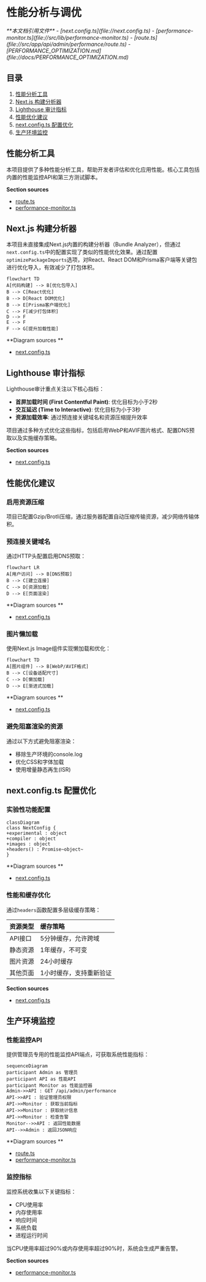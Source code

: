 # 性能分析与调优

<cite>
**本文档引用文件**   
- [next.config.ts](file://next.config.ts)
- [performance-monitor.ts](file://src/lib/performance-monitor.ts)
- [route.ts](file://src/app/api/admin/performance/route.ts)
- [PERFORMANCE_OPTIMIZATION.md](file://docs/PERFORMANCE_OPTIMIZATION.md)
</cite>

## 目录
1. [性能分析工具](#性能分析工具)
2. [Next.js 构建分析器](#nextjs-构建分析器)
3. [Lighthouse 审计指标](#lighthouse-审计指标)
4. [性能优化建议](#性能优化建议)
5. [next.config.ts 配置优化](#nextconfigts-配置优化)
6. [生产环境监控](#生产环境监控)

## 性能分析工具

本项目提供了多种性能分析工具，帮助开发者评估和优化应用性能。核心工具包括内置的性能监控API和第三方测试脚本。

**Section sources**
- [route.ts](file://src/app/api/admin/performance/route.ts#L0-L123)
- [performance-monitor.ts](file://src/lib/performance-monitor.ts#L0-L220)

## Next.js 构建分析器

本项目未直接集成Next.js内置的构建分析器（Bundle Analyzer），但通过`next.config.ts`中的配置实现了类似的性能优化效果。通过配置`optimizePackageImports`选项，对React、React DOM和Prisma客户端等关键包进行优化导入，有效减少了打包体积。

```mermaid
flowchart TD
A[代码构建] --> B[优化包导入]
B --> C[React优化]
B --> D[React DOM优化]
B --> E[Prisma客户端优化]
C --> F[减少打包体积]
D --> F
E --> F
F --> G[提升加载性能]
```

**Diagram sources **
- [next.config.ts](file://next.config.ts#L4-L9)

## Lighthouse 审计指标

Lighthouse审计重点关注以下核心指标：

- **首屏加载时间 (First Contentful Paint)**: 优化目标为小于2秒
- **交互延迟 (Time to Interactive)**: 优化目标为小于3秒
- **资源加载效率**: 通过预连接关键域名和资源压缩提升效率

项目通过多种方式优化这些指标，包括启用WebP和AVIF图片格式、配置DNS预取以及实施缓存策略。

**Section sources**
- [next.config.ts](file://next.config.ts#L45-L78)

## 性能优化建议

### 启用资源压缩

项目已配置Gzip/Brotli压缩，通过服务器配置自动压缩传输资源，减少网络传输体积。

### 预连接关键域名

通过HTTP头配置启用DNS预取：

```mermaid
flowchart LR
A[用户访问] --> B[DNS预取]
B --> C[建立连接]
C --> D[资源加载]
D --> E[页面渲染]
```

**Diagram sources **
- [next.config.ts](file://next.config.ts#L45-L50)

### 图片懒加载

使用Next.js Image组件实现懒加载和优化：

```mermaid
flowchart TD
A[图片组件] --> B[WebP/AVIF格式]
B --> C[设备适配尺寸]
C --> D[懒加载]
D --> E[渐进式加载]
```

**Diagram sources **
- [next.config.ts](file://next.config.ts#L14-L25)

### 避免阻塞渲染的资源

通过以下方式避免阻塞渲染：
- 移除生产环境的console.log
- 优化CSS和字体加载
- 使用增量静态再生(ISR)

## next.config.ts 配置优化

### 实验性功能配置

```mermaid
classDiagram
class NextConfig {
+experimental : object
+compiler : object
+images : object
+headers() : Promise~object~
}
```

**Diagram sources **
- [next.config.ts](file://next.config.ts#L0-L102)

### 性能和缓存优化

通过`headers`函数配置多层级缓存策略：

| 资源类型 | 缓存策略 |
| :--- | :--- |
| API接口 | 5分钟缓存，允许跨域 |
| 静态资源 | 1年缓存，不可变 |
| 图片资源 | 24小时缓存 |
| 其他页面 | 1小时缓存，支持重新验证 |

**Section sources**
- [next.config.ts](file://next.config.ts#L45-L78)

## 生产环境监控

### 性能监控API

提供管理员专用的性能监控API端点，可获取系统性能指标：

```mermaid
sequenceDiagram
participant Admin as 管理员
participant API as 性能API
participant Monitor as 性能监控器
Admin->>API : GET /api/admin/performance
API->>API : 验证管理员权限
API->>Monitor : 获取当前指标
API->>Monitor : 获取统计信息
API->>Monitor : 检查告警
Monitor-->>API : 返回性能数据
API-->>Admin : 返回JSON响应
```

**Diagram sources **
- [route.ts](file://src/app/api/admin/performance/route.ts#L0-L123)
- [performance-monitor.ts](file://src/lib/performance-monitor.ts#L0-L220)

### 监控指标

监控系统收集以下关键指标：

- CPU使用率
- 内存使用率
- 响应时间
- 系统负载
- 进程运行时间

当CPU使用率超过90%或内存使用率超过90%时，系统会生成严重告警。

**Section sources**
- [performance-monitor.ts](file://src/lib/performance-monitor.ts#L145-L192)